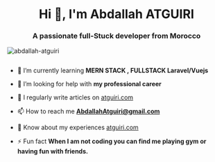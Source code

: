 <h1 align="center">Hi 👋, I'm Abdallah ATGUIRI</h1>
<h3 align="center">A passionate full-Stuck developer from Morocco</h3>

<p align="left"> <img src="https://komarev.com/ghpvc/?username=abdallah-atguiri&label=Profile%20views&color=0e75b6&style=flat" alt="abdallah-atguiri" /> </p>

<p align="left"> <a href="https://twitter.com/" target="blank"><img src="https://img.shields.io/twitter/follow/?logo=twitter&style=for-the-badge" alt="" /></a> </p>

- 🌱 I’m currently learning **MERN STACK , FULLSTACK Laravel/Vuejs**

- 🤝 I’m looking for help with **my professional career**

- 📝 I regularly write articles on [atguiri.com](atguiri.com)

- 📫 How to reach me **AbdallahAtguiri@gmail.com**

- 📄 Know about my experiences [atguiri.com](atguiri.com)

- ⚡ Fun fact **When I am not coding you can find me playing gym or having fun with friends.**

